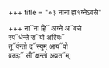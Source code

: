 +++
title = "०३ नाना ह्य१ग्नेऽवसे"

+++
ना᳓ना हि᳓ अग्ने अ᳓वसे  
स्प᳓र्धन्ते रा᳓यो अरियः᳓  
तू᳓र्वन्तो द᳓स्युम् आय᳓वो  
व्रतइः᳓ सी᳓क्षन्तो अव्रत᳓म्